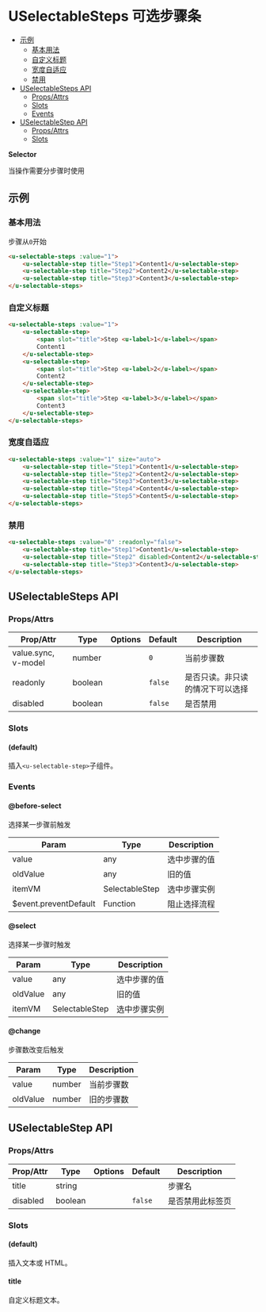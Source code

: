 <!-- 该 README.md 根据 api.yaml 和 docs/*.md 自动生成，为了方便在 GitHub 和 NPM 上查阅。如需修改，请查看源文件 -->

# USelectableSteps 可选步骤条

- [示例](#示例)
    - [基本用法](#基本用法)
    - [自定义标题](#自定义标题)
    - [宽度自适应](#宽度自适应)
    - [禁用](#禁用)
- [USelectableSteps API](#uselectablesteps-api)
    - [Props/Attrs](#propsattrs)
    - [Slots](#slots)
    - [Events](#events)
- [USelectableStep API](#uselectablestep-api)
    - [Props/Attrs](#propsattrs-2)
    - [Slots](#slots-2)

**Selector**

当操作需要分步骤时使用

## 示例
### 基本用法

步骤从`0`开始

```html
<u-selectable-steps :value="1">
    <u-selectable-step title="Step1">Content1</u-selectable-step>
    <u-selectable-step title="Step2">Content2</u-selectable-step>
    <u-selectable-step title="Step3">Content3</u-selectable-step>
</u-selectable-steps>
```

### 自定义标题

``` html
<u-selectable-steps :value="1">
    <u-selectable-step>
        <span slot="title">Step <u-label>1</u-label></span>
        Content1
    </u-selectable-step>
    <u-selectable-step>
        <span slot="title">Step <u-label>2</u-label></span>
        Content2
    </u-selectable-step>
    <u-selectable-step>
        <span slot="title">Step <u-label>3</u-label></span>
        Content3
    </u-selectable-step>
</u-selectable-steps>
```

### 宽度自适应

``` html
<u-selectable-steps :value="1" size="auto">
    <u-selectable-step title="Step1">Content1</u-selectable-step>
    <u-selectable-step title="Step2">Content2</u-selectable-step>
    <u-selectable-step title="Step3">Content3</u-selectable-step>
    <u-selectable-step title="Step4">Content4</u-selectable-step>
    <u-selectable-step title="Step5">Content5</u-selectable-step>
</u-selectable-steps>
```

### 禁用

``` html
<u-selectable-steps :value="0" :readonly="false">
    <u-selectable-step title="Step1">Content1</u-selectable-step>
    <u-selectable-step title="Step2" disabled>Content2</u-selectable-step>
    <u-selectable-step title="Step3">Content3</u-selectable-step>
</u-selectable-steps>
```

## USelectableSteps API
### Props/Attrs

| Prop/Attr | Type | Options | Default | Description |
| --------- | ---- | ------- | ------- | ----------- |
| value.sync, v-model | number |  | `0` | 当前步骤数 |
| readonly | boolean |  | `false` | 是否只读。非只读的情况下可以选择 |
| disabled | boolean |  | `false` | 是否禁用 |

### Slots

#### (default)

插入`<u-selectable-step>`子组件。

### Events

#### @before-select

选择某一步骤前触发

| Param | Type | Description |
| ----- | ---- | ----------- |
| value | any | 选中步骤的值 |
| oldValue | any | 旧的值 |
| itemVM | SelectableStep | 选中步骤实例 |
| $event.preventDefault | Function | 阻止选择流程 |

#### @select

选择某一步骤时触发

| Param | Type | Description |
| ----- | ---- | ----------- |
| value | any | 选中步骤的值 |
| oldValue | any | 旧的值 |
| itemVM | SelectableStep | 选中步骤实例 |

#### @change

步骤数改变后触发

| Param | Type | Description |
| ----- | ---- | ----------- |
| value | number | 当前步骤数 |
| oldValue | number | 旧的步骤数 |

## USelectableStep API
### Props/Attrs

| Prop/Attr | Type | Options | Default | Description |
| --------- | ---- | ------- | ------- | ----------- |
| title | string |  |  | 步骤名 |
| disabled | boolean |  | `false` | 是否禁用此标签页 |

### Slots

#### (default)

插入文本或 HTML。

#### title

自定义标题文本。

